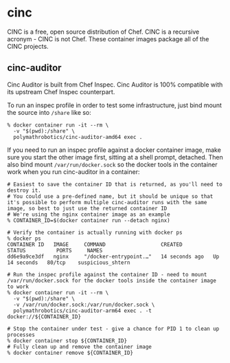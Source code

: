 # cinc
CINC is a free, open source distribution of Chef. CINC is a recursive acronym - CINC is not Chef. These container images package all of the CINC projects.

## cinc-auditor

Cinc Auditor is built from Chef Inspec. Cinc Auditor is 100% compatible with its upstream Chef Inspec counterpart.

To run an inspec profile in order to test some infrastructure, just bind mount the source into `/share` like so:

```
% docker container run -it --rm \
  -v "$(pwd):/share" \
  polymathrobotics/cinc-auditor-amd64 exec .
```

If you need to run an inspec profile against a docker container image, make sure you start the other image first, sitting at a shell prompt, detached. Then also bind mount `/var/run/docker.sock` so the docker tools in the container work when you run cinc-auditor in a container:
```
# Easiest to save the container ID that is returned, as you'll need to destroy it.
# You could use a pre-defined name, but it should be unique so that it's possible to perform multiple cinc-auditor runs with the same image, so best to just use the returned container ID
# We're using the nginx container image as an example
% CONTAINER_ID=$(docker container run --detach nginx)

# Verify the container is actually running with docker ps
% docker ps
CONTAINER ID   IMAGE     COMMAND                  CREATED          STATUS          PORTS     NAMES
dd6e9a9ce3df   nginx     "/docker-entrypoint.…"   14 seconds ago   Up 14 seconds   80/tcp    suspicious_shtern

# Run the inspec profile against the container ID - need to mount /var/run/docker.sock for the docker tools inside the container image to work
% docker container run -it --rm \
  -v "$(pwd):/share" \
  -v /var/run/docker.sock:/var/run/docker.sock \
  polymathrobotics/cinc-auditor-arm64 exec . -t docker://${CONTAINER_ID}
  
# Stop the container under test - give a chance for PID 1 to clean up processes
% docker container stop ${CONTAINER_ID}
# Fully clean up and remove the container image
% docker container remove ${CONTAINER_ID}
```
